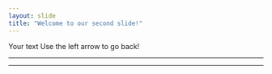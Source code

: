 ```yaml
---
layout: slide
title: "Welcome to our second slide!"
---
```

Your text
Use the left arrow to go back!



****************************************************
***************************************************

